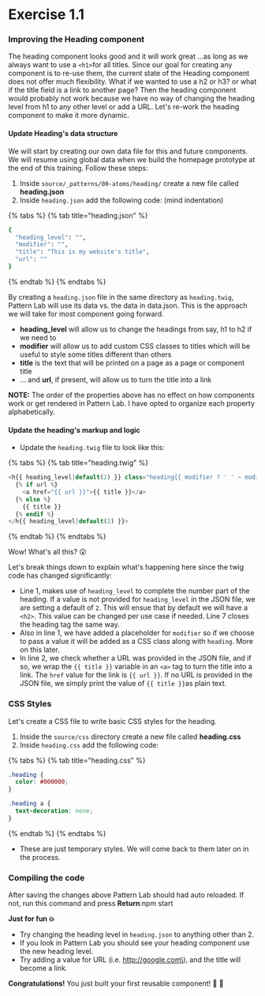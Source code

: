 # Exercise 1.1

### Improving the Heading component

The heading component looks good and it will work great ...as long as we always want to use a `<h1>`for all titles. Since our goal for creating any component is to re-use them, the current state of the Heading component does not offer much flexibility. What if we wanted to use a h2 or h3? or what if the title field is a link to another page? Then the heading component would probably not work because we have no way of changing the heading level from h1 to any other level or add a URL. Let's re-work the heading component to make it more dynamic.

#### Update Heading's data structure

We will start by creating our own data file for this and future components. We will resume using global data when we build the homepage prototype at the end of this training.  Follow these steps:

1. Inside `source/_patterns/00-atoms/heading/` create a new file called **heading.json**
2. Inside `heading.json` add the following code: \(mind indentation\)

{% tabs %}
{% tab title="heading.json" %}
```bash
{
  "heading_level": "",
  "modifier": "",
  "title": "This is my website's title",
  "url": ""
}
```
{% endtab %}
{% endtabs %}

By creating a `heading.json` file in the same directory as `heading.twig`, Pattern Lab will use its data vs. the data in data.json.  This is the approach we will take for most component going forward.

* **heading\_level** will allow us to change the headings from say, h1 to h2 if we need to
* **modifier** will allow us to add custom CSS classes to titles which will be useful to style some titles different than others
* **title** is the text that will be printed on a page as a page or component title
* ... and **url**, if present, will allow us to turn the title into a link

**NOTE:**  The order of the properties above has no effect on how components work or get rendered in Pattern Lab.  I have opted to organize each property alphabetically.

#### Update the heading's markup and logic

* Update the `heading.twig` file to look like this: 

{% tabs %}
{% tab title="heading.twig" %}
```php
<h{{ heading_level|default(2) }} class="heading{{ modifier ? ' ' ~ modifier }}">
  {% if url %}
    <a href="{{ url }}">{{ title }}</a>
  {% else %}
    {{ title }}
  {% endif %}
</h{{ heading_level|default(2) }}>
```
{% endtab %}
{% endtabs %}

Wow! What's all this? 😮

Let's break things down to explain what's happening here since the twig code has changed significantly:

* Line 1, makes use of `heading_level` to complete the number part of the heading.  If a value is not provided for `heading_level` in the JSON file, we are setting a default of `2`.  This will ensue that by default we will have a `<h2>`.  This value can be changed per use case if needed.  Line 7 closes the heading tag the same way.
* Also in line 1, we have added a placeholder for `modifier` so if we choose to pass a value it will be added as a CSS class along with `heading`.  More on this later.
* In line 2, we check whether a URL was provided in the JSON file, and if so, we wrap the `{{ title }}` variable in an `<a>` tag to turn the title into a link.  The `href` value for the link is `{{ url }}`.  If no URL is provided in the JSON file, we simply print the value of `{{ title }}`as plain text.

### CSS Styles

Let's create a CSS file to write basic CSS styles for the heading.

1. Inside the `source/css` directory create a new file called  **heading.css**
2. Inside `heading.css` add the following code:

{% tabs %}
{% tab title="heading.css" %}
```css
.heading {
  color: #000000;
}

.heading a {
  text-decoration: none;
}
```
{% endtab %}
{% endtabs %}

* These are just temporary styles.  We will come back to them later on in the process.

### Compiling the code

After saving the changes above Pattern Lab should had auto reloaded.  If not, run this command and press **Return**:npm start

**Just for fun 💥**

* Try changing the heading level in `heading.json` to anything other than 2.
* If you look in Pattern Lab you should see your heading component use the new heading level.
* Try adding a value for URL \(i.e. http://google.com\), and the title will become a link.

**Congratulations!** You just built your first reusable component! 🙌 🎉

